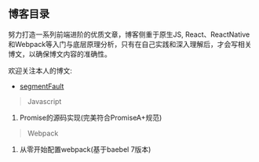 ## 博客目录

努力打造一系列前端进阶的优质文章，博客侧重于原生JS, React、ReactNative和Webpack等入门与底层原理分析，只有在自己实践和深入理解后，才会写相关博文，以确保博文内容的准确性。

欢迎关注本人的博文:

- [segmentFault](https://segmentfault.com/u/liuyan666/articles)

> Javascript

1. Promise的源码实现(完美符合PromiseA+规范)



> Webpack

1. 从零开始配置webpack(基于baebel 7版本)